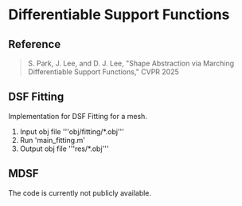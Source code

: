 # Differentiable Support Functions

## Reference

> S. Park, J. Lee, and D. J. Lee, "Shape Abstraction via Marching Differentiable Support Functions," CVPR 2025

## DSF Fitting
Implementation for DSF Fitting for a mesh.
1. Input obj file
'''obj/fitting/*.obj'''
2. Run 'main_fitting.m'
3. Output obj file
'''res/*.obj'''

## MDSF

The code is currently not publicly available.
